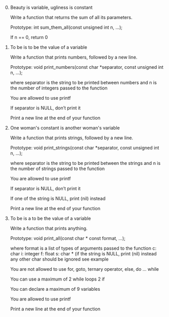 0. Beauty is variable, ugliness is constant

    Write a function that returns the sum of all its parameters.

    Prototype: int sum_them_all(const unsigned int n, ...);

    If n == 0, return 0

1. To be is to be the value of a variable

    Write a function that prints numbers, followed by a new line.

    Prototype: void print_numbers(const char *separator, const unsigned int n, ...);

    where separator is the string to be printed between numbers and n is the number of integers passed to the function

    You are allowed to use printf

    If separator is NULL, don’t print it

    Print a new line at the end of your function

2. One woman's constant is another woman's variable

    Write a function that prints strings, followed by a new line.

    Prototype: void print_strings(const char *separator, const unsigned int n, ...);

    where separator is the string to be printed between the strings and n is the number of strings passed to the function

    You are allowed to use printf

    If separator is NULL, don’t print it

    If one of the string is NULL, print (nil) instead

    Print a new line at the end of your function

3. To be is a to be the value of a variable

    Write a function that prints anything.

    Prototype: void print_all(const char * const format, ...);

    where format is a list of types of arguments passed to the function
        c: char
        i: integer
        f: float
        s: char * (if the string is NULL, print (nil) instead
        any other char should be ignored
        see example

    You are not allowed to use for, goto, ternary operator, else, do ... while

    You can use a maximum of
        2 while loops
        2 if

    You can declare a maximum of 9 variables

    You are allowed to use printf

    Print a new line at the end of your function

